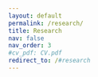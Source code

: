 ```yaml
---
layout: default
permalink: /research/
title: Research
nav: false
nav_order: 3
#cv_pdf: CV.pdf
redirect_to: /#research
---
```

